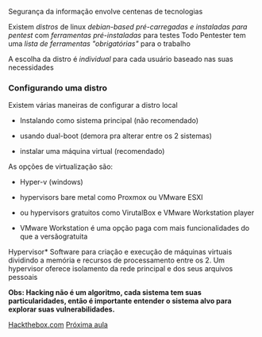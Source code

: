Segurança da informação envolve centenas de tecnologias

Existem _distros_ de linux _debian-based pré-carregadas e instaladas para pentest_ com _ferramentas pré-instaladas_ para testes Todo Pentester tem uma _lista de ferramentas "obrigatórias"_ para o trabalho

A escolha da distro é _individual_ para cada usuário baseado nas suas necessidades

### Configurando uma distro

Existem várias maneiras de configurar a distro local

- Instalando como sistema principal (não recomendado)
    

- usando dual-boot (demora pra alterar entre os 2 sistemas)
    

- instalar uma máquina virtual (recomendado)
    

As opções de virtualização são:

- Hyper-v (windows)
    

- hypervisors bare metal como Proxmox ou VMware ESXI
    

- ou hypervisors gratuitos como VirutalBox e VMware Workstation player
    

- VMware Workstation é uma opção paga com mais funcionalidades do que a versãogratuita
    

Hypervisor* Software para criação e execução de máquinas virtuais dividindo a memória e recursos de processamento entre os 2. Um hypervisor oferece isolamento da rede principal e dos seus arquivos pessoais

**Obs: Hacking não é um algoritmo, cada sistema tem suas particularidades, então é importante entender o sistema alvo para explorar suas vulnerabilidades.** 

[Hackthebox.com](../../README.md)
[Próxima aula](2_organization.md)
